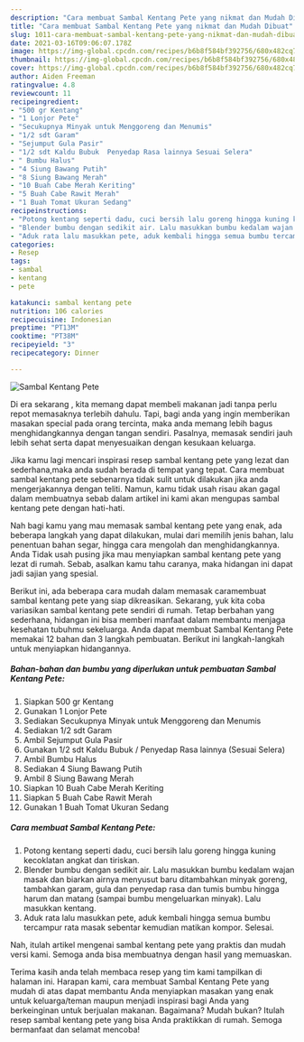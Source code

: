 ```yaml
---
description: "Cara membuat Sambal Kentang Pete yang nikmat dan Mudah Dibuat"
title: "Cara membuat Sambal Kentang Pete yang nikmat dan Mudah Dibuat"
slug: 1011-cara-membuat-sambal-kentang-pete-yang-nikmat-dan-mudah-dibuat
date: 2021-03-16T09:06:07.178Z
image: https://img-global.cpcdn.com/recipes/b6b8f584bf392756/680x482cq70/sambal-kentang-pete-foto-resep-utama.jpg
thumbnail: https://img-global.cpcdn.com/recipes/b6b8f584bf392756/680x482cq70/sambal-kentang-pete-foto-resep-utama.jpg
cover: https://img-global.cpcdn.com/recipes/b6b8f584bf392756/680x482cq70/sambal-kentang-pete-foto-resep-utama.jpg
author: Aiden Freeman
ratingvalue: 4.8
reviewcount: 11
recipeingredient:
- "500 gr Kentang"
- "1 Lonjor Pete"
- "Secukupnya Minyak untuk Menggoreng dan Menumis"
- "1/2 sdt Garam"
- "Sejumput Gula Pasir"
- "1/2 sdt Kaldu Bubuk  Penyedap Rasa lainnya Sesuai Selera"
- " Bumbu Halus"
- "4 Siung Bawang Putih"
- "8 Siung Bawang Merah"
- "10 Buah Cabe Merah Keriting"
- "5 Buah Cabe Rawit Merah"
- "1 Buah Tomat Ukuran Sedang"
recipeinstructions:
- "Potong kentang seperti dadu, cuci bersih lalu goreng hingga kuning kecoklatan angkat dan tiriskan."
- "Blender bumbu dengan sedikit air. Lalu masukkan bumbu kedalam wajan masak dan biarkan airnya menyusut baru ditambahkan minyak goreng, tambahkan garam, gula dan penyedap rasa dan tumis bumbu hingga harum dan matang (sampai bumbu mengeluarkan minyak). Lalu masukkan kentang."
- "Aduk rata lalu masukkan pete, aduk kembali hingga semua bumbu tercampur rata masak sebentar kemudian matikan kompor. Selesai."
categories:
- Resep
tags:
- sambal
- kentang
- pete

katakunci: sambal kentang pete 
nutrition: 106 calories
recipecuisine: Indonesian
preptime: "PT13M"
cooktime: "PT38M"
recipeyield: "3"
recipecategory: Dinner

---
```



![Sambal Kentang Pete](https://img-global.cpcdn.com/recipes/b6b8f584bf392756/680x482cq70/sambal-kentang-pete-foto-resep-utama.jpg)

Di era  sekarang , kita memang dapat membeli makanan jadi tanpa perlu repot memasaknya terlebih dahulu. Tapi, bagi anda yang ingin memberikan masakan special pada orang tercinta, maka anda memang lebih bagus menghidangkannya dengan tangan sendiri. Pasalnya, memasak sendiri jauh lebih sehat serta dapat menyesuaikan dengan kesukaan keluarga.

Jika kamu lagi mencari inspirasi resep sambal kentang pete yang lezat dan sederhana,maka anda sudah berada di tempat yang tepat. Cara membuat sambal kentang pete  sebenarnya tidak sulit untuk dilakukan jika anda mengerjakannya dengan teliti. Namun, kamu tidak usah risau akan gagal dalam membuatnya 
sebab dalam artikel ini kami akan mengupas sambal kentang pete dengan hati-hati.  



Nah bagi kamu yang mau memasak sambal kentang pete yang enak, ada beberapa langkah yang dapat dilakukan, mulai dari memilih jenis bahan, lalu penentuan bahan segar, hingga cara mengolah dan menghidangkannya. Anda Tidak usah pusing jika mau menyiapkan sambal kentang pete yang lezat di rumah. Sebab, asalkan kamu  tahu caranya, maka hidangan ini dapat jadi sajian yang spesial.

Berikut ini, ada beberapa cara mudah dalam memasak caramembuat sambal kentang pete yang siap dikreasikan. Sekarang, yuk kita coba variasikan sambal kentang pete sendiri di rumah. Tetap berbahan yang sederhana, hidangan ini bisa memberi manfaat dalam membantu menjaga kesehatan tubuhmu sekeluarga. Anda dapat membuat Sambal Kentang Pete memakai 12 bahan dan 3 langkah pembuatan. Berikut ini langkah-langkah untuk menyiapkan hidangannya.

<!--inarticleads1-->

##### Bahan-bahan dan bumbu yang diperlukan untuk pembuatan Sambal Kentang Pete:

1. Siapkan 500 gr Kentang
1. Gunakan 1 Lonjor Pete
1. Sediakan Secukupnya Minyak untuk Menggoreng dan Menumis
1. Sediakan 1/2 sdt Garam
1. Ambil Sejumput Gula Pasir
1. Gunakan 1/2 sdt Kaldu Bubuk / Penyedap Rasa lainnya (Sesuai Selera)
1. Ambil  Bumbu Halus
1. Sediakan 4 Siung Bawang Putih
1. Ambil 8 Siung Bawang Merah
1. Siapkan 10 Buah Cabe Merah Keriting
1. Siapkan 5 Buah Cabe Rawit Merah
1. Gunakan 1 Buah Tomat Ukuran Sedang




<!--inarticleads2-->

##### Cara membuat Sambal Kentang Pete:

1. Potong kentang seperti dadu, cuci bersih lalu goreng hingga kuning kecoklatan angkat dan tiriskan.
1. Blender bumbu dengan sedikit air. Lalu masukkan bumbu kedalam wajan masak dan biarkan airnya menyusut baru ditambahkan minyak goreng, tambahkan garam, gula dan penyedap rasa dan tumis bumbu hingga harum dan matang (sampai bumbu mengeluarkan minyak). Lalu masukkan kentang.
1. Aduk rata lalu masukkan pete, aduk kembali hingga semua bumbu tercampur rata masak sebentar kemudian matikan kompor. Selesai.




Nah, itulah artikel mengenai  sambal kentang pete  yang praktis dan mudah versi kami. Semoga anda bisa membuatnya dengan hasil yang memuaskan. 

Terima kasih anda telah membaca resep yang tim kami tampilkan di halaman ini. Harapan kami, cara membuat  Sambal Kentang Pete yang mudah di atas dapat membantu Anda menyiapkan masakan yang enak untuk keluarga/teman maupun menjadi inspirasi bagi Anda yang berkeinginan untuk berjualan makanan. Bagaimana? Mudah bukan? Itulah resep sambal kentang pete yang bisa Anda praktikkan di rumah. Semoga bermanfaat dan selamat mencoba!

